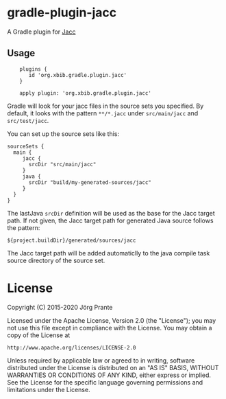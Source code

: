 # gradle-plugin-jacc

A Gradle plugin for [Jacc](http://web.cecs.pdx.edu/~mpj/jacc/)

## Usage

        plugins {
           id 'org.xbib.gradle.plugin.jacc'
        }
        
        apply plugin: 'org.xbib.gradle.plugin.jacc'

Gradle will look for your jacc files in the source sets you specified.
By default, it looks with the pattern `**/*.jacc` under `src/main/jacc`
and `src/test/jacc`.

You can set up the source sets like this:

    sourceSets {
      main {
         jacc {
           srcDir "src/main/jacc"
         }
         java {
           srcDir "build/my-generated-sources/jacc"
         }
      }
    }
    
The lastJava `srcDir` definition will be used as the base for the Jacc target path.
If not given, the Jacc target path for generated Java source follows the pattern:

`${project.buildDir}/generated/sources/jacc`

The Jacc target path will be added automaticlly to the java compile task source directory 
of the source set.

# License

Copyright (C) 2015-2020 Jörg Prante

Licensed under the Apache License, Version 2.0 (the "License");
you may not use this file except in compliance with the License.
You may obtain a copy of the License at

    http://www.apache.org/licenses/LICENSE-2.0

Unless required by applicable law or agreed to in writing, software
distributed under the License is distributed on an "AS IS" BASIS,
WITHOUT WARRANTIES OR CONDITIONS OF ANY KIND, either express or implied.
See the License for the specific language governing permissions and
limitations under the License.

